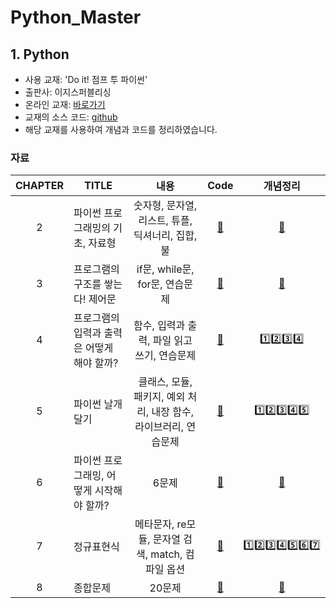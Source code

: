 # Python_Master

## 1. Python

- 사용 교재: 'Do it! 점프 투 파이썬'
- 출판사: 이지스퍼블리싱
- 온라인 교재: [바로가기](https://wikidocs.net/book/1)
- 교재의 소스 코드: [github](https://github.com/alstn2468/jump-to-python)
- 해당 교재를 사용하여 개념과 코드를 정리하였습니다.

### 자료

| CHAPTER | TITLE  | 내용 | Code  |  개념정리 |
| :--: | ----------- | :------: | :------: | :------------: |
|  2   | 파이썬 프로그래밍의 기초, 자료형 | 숫자형, 문자열, 리스트, 튜플, 딕셔너리, 집합, 불 |[🔗](https://github.com/cha-suyeon/Python_Master/tree/main/Jump_to_python_2%EC%9E%A5) | [📔](https://velog.io/@cha-suyeon/%ED%8C%8C%EC%9D%B4%EC%8D%AC-%EC%9E%90%EB%A3%8C%ED%98%95-%EC%88%AB%EC%9E%90%ED%98%95-%EB%AC%B8%EC%9E%90%EC%97%B4-%EB%A6%AC%EC%8A%A4%ED%8A%B8-%ED%8A%9C%ED%94%8C) |
|  3   |  프로그램의 구조를 쌓는다! 제어문 | if문, while문, for문, 연습문제 | [🔗](https://github.com/cha-suyeon/Python_Master/tree/main/Jump_to_python_3%EC%9E%A5) | [📔]() |
|  4   | 프로그램의 입력과 출력은 어떻게 해야 할까? | 함수, 입력과 출력, 파일 읽고 쓰기, 연습문제 | [🔗](https://github.com/cha-suyeon/Python_Master/tree/main/Jump_to_python_4%EC%9E%A5) | [1️⃣](https://velog.io/@cha-suyeon/Python-%ED%95%A8%EC%88%98)[2️⃣](https://velog.io/@cha-suyeon/Python-%EC%82%AC%EC%9A%A9%EC%9E%90-%EC%9E%85%EB%A0%A5%EA%B3%BC-%EC%B6%9C%EB%A0%A5)[3️⃣](https://velog.io/@cha-suyeon/Python-%ED%8C%8C%EC%9D%BC-%EC%9D%BD%EA%B3%A0-%EC%93%B0%EA%B8%B0)[4️⃣](https://velog.io/@cha-suyeon/Python-%EC%A0%90%ED%94%84%ED%88%AC%ED%8C%8C%EC%9D%B4%EC%8D%AC-04%EC%9E%A5-%EC%97%B0%EC%8A%B5%EB%AC%B8%EC%A0%9C) |
|  5   | 파이썬 날개달기  | 클래스, 모듈, 패키지, 예외 처리, 내장 함수, 라이브러리, 연습문제 | [🔗](https://github.com/cha-suyeon/Python_Master/tree/main/Jump_to_python_5%EC%9E%A5) | [1️⃣](https://velog.io/@cha-suyeon/Python-class)[2️⃣](https://velog.io/@cha-suyeon/Python-%EC%98%88%EC%99%B8-%EC%B2%98%EB%A6%AC)[3️⃣](https://velog.io/@cha-suyeon/Python-%EB%82%B4%EC%9E%A5-%ED%95%A8%EC%88%98)[4️⃣](https://velog.io/@cha-suyeon/Python)[5️⃣](https://velog.io/@cha-suyeon/Python-5%EC%9E%A5-%ED%8C%8C%EC%9D%B4%EC%8D%AC-%EB%82%A0%EA%B0%9C-%EB%8B%AC%EA%B8%B0-%EC%97%B0%EC%8A%B5%EB%AC%B8%EC%A0%9C-%ED%92%80%EC%9D%B4) |
|  6   | 파이썬 프로그래밍, 어떻게 시작해야 할까? | 6문제 | [🔗](https://github.com/cha-suyeon/Python_Master/tree/main/Jump_to_python_6%EC%9E%A5) | [📔](https://velog.io/@cha-suyeon/Python-6%EC%9E%A5-%ED%94%84%EB%A1%9C%EA%B7%B8%EB%9E%98%EB%B0%8D) |
|  7   | 정규표현식 | 메타문자, re모듈, 문자열 검색, match, 컴파일 옵션 | [🔗](https://github.com/cha-suyeon/Python_Master/tree/main/Jump_to_python_7%EC%9E%A5) | [1️⃣](https://velog.io/@cha-suyeon/%EC%A0%95%EA%B7%9C-%ED%91%9C%ED%98%84%EC%8B%9D%EC%9D%B4%EB%9E%80-%EB%AC%B8%EC%9E%90-%ED%81%B4%EB%9E%98%EC%8A%A4-Dot.-%EB%B0%98%EB%B3%B5-%EB%B0%98%EB%B3%B5-%EB%B0%98%EB%B3%B5mn)[2️⃣](https://velog.io/@cha-suyeon/%EC%A0%95%EA%B7%9C-%ED%91%9C%ED%98%84%EC%8B%9D-%EB%AC%B8%EC%9E%90%EC%97%B4-%EA%B2%80%EC%83%89-match-search-findall-finditer)[3️⃣](https://velog.io/@cha-suyeon/match-%EA%B0%9D%EC%B2%B4%EC%9D%98-%EB%A9%94%EC%84%9C%EB%93%9C-group-start-end-span)[4️⃣](https://velog.io/@cha-suyeon/compile%EC%BB%B4%ED%8C%8C%EC%9D%BC-%EC%98%B5%EC%85%98-DOTALL-IGNORECASE-MULTILINE-VERBOSE)[5️⃣](https://velog.io/@cha-suyeon/%EC%A0%95%EA%B7%9C-%ED%91%9C%ED%98%84%EC%8B%9D-%EB%B0%B1%EC%8A%AC%EB%9E%98%EC%8B%9C-%EB%AC%B8%EC%A0%9C)[6️⃣](https://velog.io/@cha-suyeon/%EC%A0%95%EA%B7%9C-%ED%91%9C%ED%98%84%EC%8B%9D-%EB%A9%94%ED%83%80-%EB%AC%B8%EC%9E%90-A-Z-b-B)[7️⃣](https://velog.io/@cha-suyeon/%EC%A0%95%EA%B7%9C%ED%91%9C%ED%98%84%EC%8B%9D-%EA%B7%B8%EB%A3%A8%ED%95%91)|
|  8   | 종합문제 | 20문제 | [🔗]() | [📔]() |
